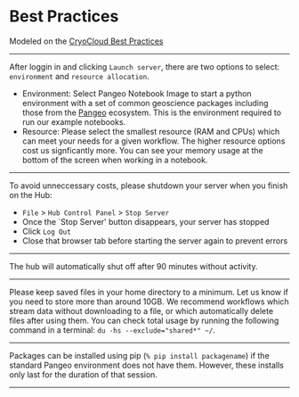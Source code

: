 # Best Practices

Modeled on the [CryoCloud Best Practices](https://book.cryointhecloud.com/content/hub_best_practices.html)

***

After loggin in and clicking `Launch server`, there are two options to select: `environment` and `resource allocation`. 
* Environment: Select Pangeo Notebook Image to start a python environment with a set of common geoscience packages including those from the [Pangeo](https://pangeo.io/#ecosystem) ecosystem. This is the environment required to run our example notebooks. 
* Resource: Please select the smallest resource (RAM and CPUs) which can meet your needs for a given workflow. The higher resource options cost us signficantly more. You can see your memory usage at the bottom of the screen when working in a notebook.  


***
To avoid unneccessary costs, please shutdown your server when you finish on the Hub:
* `File` > `Hub Control Panel` > `Stop Server`
* Once the `Stop Server' button disappears, your server has stopped
* Click `Log Out`
* Close that browser tab before starting the server again to prevent errors

*** 

The hub will automatically shut off after 90 minutes without activity. 

*** 

Please keep saved files in your home directory to a minimum. Let us know if you need to store more than around 10GB. We recommend workflows which stream data without downloading to a file, or which automatically delete files after using them. You can check total usage by running the following command in a terminal: `du -hs --exclude="shared*" ~/`. 

*** 

Packages can be installed using pip (`% pip install packagename`) if the standard Pangeo environment does not have them. However, these installs only last for the duration of that session.

*** 




